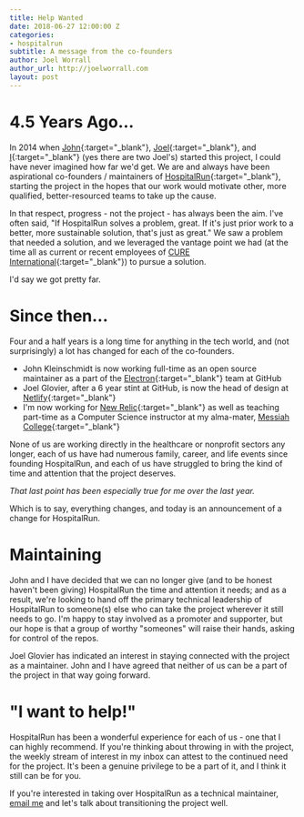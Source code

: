 ```yaml
---
title: Help Wanted
date: 2018-06-27 12:00:00 Z
categories:
- hospitalrun
subtitle: A message from the co-founders
author: Joel Worrall
author_url: http://joelworrall.com
layout: post
---
```


# 4.5 Years Ago...
In 2014 when [John](https://twitter.com/jkleinsc){:target="_blank"}, [Joel](https://twitter.com/jglovier){:target="_blank"}, and [I](https://twitter.com/tangollama){:target="_blank"} (yes there are two Joel's) started this project, I could have never imagined how far we'd get. We are and always have been aspirational co-founders / maintainers of [HospitalRun](http://github.com/hospitalrun){:target="_blank"}, starting the project in the hopes that our work would motivate other, more qualified, better-resourced teams to take up the cause. 

In that respect, progress - not the project - has always been the aim. I've often said, "If HospitalRun solves a problem, great. If it's just prior work to a better, more sustainable solution, that's just as great." We saw a problem that needed a solution, and we leveraged the vantage point we had (at the time all as current or recent employees of [CURE International](http://cure.org){:target="_blank"}) to pursue a solution. 

I'd say we got pretty far.

# Since then...
Four and a half years is a long time for anything in the tech world, and (not surprisingly) a lot has changed for each of the co-founders. 

- John Kleinschmidt is now working full-time as an open source maintainer as a part of the [Electron](https://electronjs.org/){:target="_blank"} team at GitHub
- Joel Glovier, after a 6 year stint at GitHub, is now the head of design at [Netlify](https://netlify.com){:target="_blank"}
- I'm now working for [New Relic](https://newrelic.com){:target="_blank"} as well as teaching part-time as a Computer Science instructor at my alma-mater, [Messiah College](https://messiah.edu){:target="_blank"}

None of us are working directly in the healthcare or nonprofit sectors any longer, each of us have had numerous family, career, and life events since founding HospitalRun, and each of us have struggled to bring the kind of time and attention that the project deserves. 

_That last point has been especially true for me over the last year._

Which is to say, everything changes, and today is an announcement of a change for HospitalRun.

# Maintaining
John and I have decided that we can no longer give (and to be honest haven't been giving) HospitalRun the time and attention it needs; and as a result, we're looking to hand off the primary technical leadership of HospitalRun to someone(s) else who can take the project wherever it still needs to go. I'm happy to stay involved as a promoter and supporter, but our hope is that a group of worthy "someones" will raise their hands, asking for control of the repos.

Joel Glovier has indicated an interest in staying connected with the project as a maintainer. John and I have agreed that neither of us can be a part of the project in that way going forward.

# "I want to help!"
HospitalRun has been a wonderful experience for each of us - one that I can highly recommend. If you're thinking about throwing in with the project, the weekly stream of interest in my inbox can attest to the continued need for the project. It's been a genuine privilege to be a part of it, and I think it still can be for you.

If you're interested in taking over HospitalRun as a technical maintainer, [email me](mailto:joel@hospitalrun.io) and let's talk about transitioning the project well. 

[jekyll-gh]: https://github.com/mojombo/jekyll
[jekyll]:    http://jekyllrb.com
